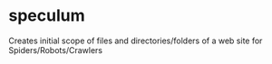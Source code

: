speculum
========

Creates initial scope of files and directories/folders of a web site for Spiders/Robots/Crawlers
